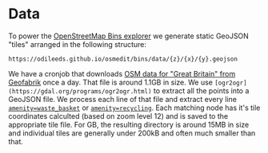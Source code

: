 # Data

To power the [OpenStreetMap Bins explorer](https://odileeds.github.io/osmedit/bins/) we generate static GeoJSON "tiles" arranged in the following structure:

`https://odileeds.github.io/osmedit/bins/data/{z}/{x}/{y}.geojson`

We have a cronjob that downloads [OSM data for "Great Britain" from Geofabrik](http://download.geofabrik.de/europe/great-britain.html) once a day. That file is around 1.1GB in size. We use `[ogr2ogr](https://gdal.org/programs/ogr2ogr.html)` to extract all the points into a GeoJSON file. We process each line of that file and extract every line [`amenity=waste_basket`](https://wiki.openstreetmap.org/wiki/Tag:amenity%3Dwaste_basket) or [`amenity=recycling`](https://wiki.openstreetmap.org/wiki/Tag:amenity%3Drecycling). Each matching node has it's tile coordinates calculted (based on zoom level 12) and is saved to the appropriate tile file. For GB, the resulting directory is around 15MB in size and individual tiles are generally under 200kB and often much smaller than that.
